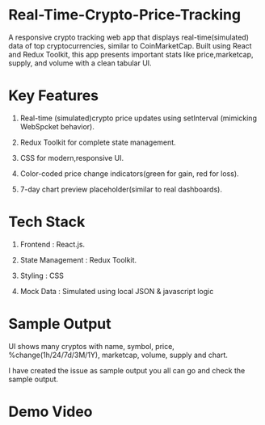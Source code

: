 # Real-Time-Crypto-Price-Tracking

A responsive crypto tracking web app that displays real-time(simulated) data of top cryptocurrencies, similar to CoinMarketCap.
Built using React and Redux Toolkit, this app presents important stats like price,marketcap, supply, and volume with a clean tabular UI.

# Key Features

1. Real-time (simulated)crypto price updates using setInterval (mimicking WebSpcket behavior).

2. Redux Toolkit for complete state management.

3. CSS for modern,responsive UI.

4. Color-coded price change indicators(green for gain, red for loss).

5. 7-day chart preview placeholder(similar to real dashboards).


# Tech Stack

1. Frontend : React.js.

2. State Management : Redux Toolkit.

3. Styling : CSS

4. Mock Data : Simulated using local JSON & javascript logic


# Sample Output

UI shows many cryptos with name, symbol, price, %change(1h/24/7d/3M/1Y), marketcap, volume, supply and chart.

I have created the issue as sample output you all  can go and check the sample output.


# Demo Video


